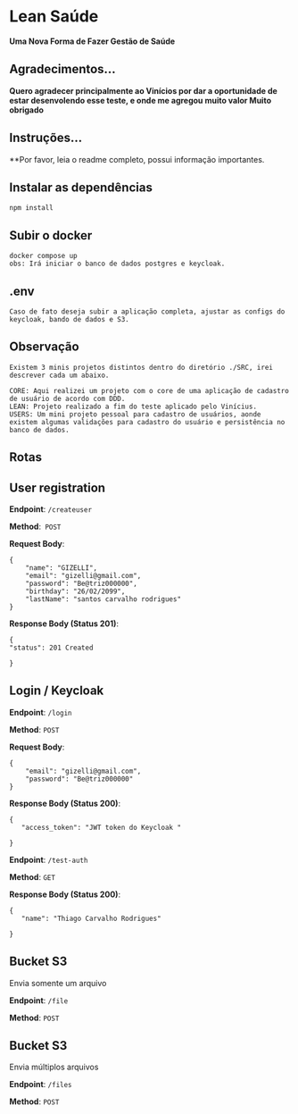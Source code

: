 # Lean Saúde
**Uma Nova Forma de Fazer Gestão de Saúde**

## Agradecimentos...

**Quero agradecer principalmente ao Vinícios por dar a oportunidade de estar desenvolendo esse teste, e onde me agregou muito valor
Muito obrigado** 

## Instruções...

**Por favor, leia o readme completo, possui informação importantes.

## Instalar as dependências
```
npm install
```
## Subir o docker
```
docker compose up
obs: Irá iniciar o banco de dados postgres e keycloak.
```
## .env
```
Caso de fato deseja subir a aplicação completa, ajustar as configs do keycloak, bando de dados e S3.
```
##  Observação
```
Existem 3 minis projetos distintos dentro do diretório ./SRC, irei descrever cada um abaixo.

CORE: Aqui realizei um projeto com o core de uma aplicação de cadastro de usuário de acordo com DDD.
LEAN: Projeto realizado a fim do teste aplicado pelo Vinícius.
USERS: Um mini projeto pessoal para cadastro de usuários, aonde existem algumas validações para cadastro do usuário e persistência no banco de dados.
```

## Rotas

## User registration
**Endpoint**: ```/createuser```

**Method**:``` POST```

**Request Body**:

```
{
    "name": "GIZELLI",
    "email": "gizelli@gmail.com",
    "password": "Be@triz000000",
    "birthday": "26/02/2099",
    "lastName": "santos carvalho rodrigues"
}

```
**Response Body (Status 201)**:

```
{
"status": 201 Created

}

```

## Login / Keycloak
**Endpoint**: ```/login```

**Method**: ```POST```

**Request Body**:

```
{
    "email": "gizelli@gmail.com",
    "password": "Be@triz000000"
}
```

**Response Body (Status 200)**:

```
{
   "access_token": "JWT token do Keycloak "

}

```

**Endpoint**: ```/test-auth```

**Method**: ```GET```

**Response Body (Status 200)**:

```
{
   "name": "Thiago Carvalho Rodrigues"

}

```

## Bucket S3
Envia somente um arquivo

**Endpoint**: ```/file```

**Method**: ```POST```

## Bucket S3
Envia múltiplos arquivos

**Endpoint**: ```/files```

**Method**: ```POST```
